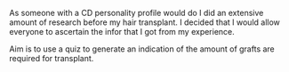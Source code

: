 As someone with a CD personality profile would do I did an extensive amount of research before my hair transplant. I decided that I would allow everyone to ascertain the infor that I got from my experience.

Aim is to use a quiz to generate an indication of the amount of grafts are required for transplant.